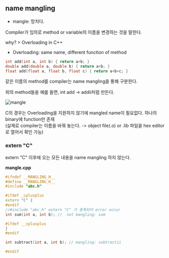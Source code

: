 ## name mangling
  * mangle: 망치다.
  
Compiler가 임의로 method or variable의 이름을 변경하는 것을 말한다.

why? > Overloading in C++
  * Overloading: same name, different function of method
  ```c++
  int add(int a, int b) { return a+b; }
  double add(double a, double b) { return a+b; }
  float add(float a, float b, float c) { return a+b+c; }
  ```
 같은 이름의 method를 compiler는 name mangling을 통해 구분한다.
 
 위의 method들을 예를 들면, int add -> addii처럼 만든다.
 
 ![mangle](https://en.wikipedia.org/wiki/Name_mangling#How_different_compilers_mangle_the_same_functions)
 
 C의 경우는 Overloading을 지원하지 않기에 mangled name이 필요없다. 하나의 binary에 function만 존재  
  (실제로 compiler는 이름을 바꿔 놓는다. -> object file(.o) or .lib 파일을 hex editor로 열어서 확인 가능)
 
 ### extern "C"
 extern "C" 이후에 오는 모든 내용을 name mangling 하지 않는다.
 
 **mangle.cpp**
 ```c++
#ifndef __MANGLING_H__ 
#define __MANGLING_H__
#include "abc.h" 

#ifdef _cplusplus 
extern "C" {
#endif 
//#include "abc.h" extern "C" 가 중복되어 error occur
int sum(int a, int b); //  not mangling: sum

#ifdef __cplusplus 
} 
#endif 

int subtract(int a, int b); // mangling: subtractii

#endif
```
